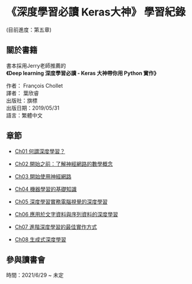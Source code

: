 # 《深度學習必讀 Keras大神》 學習紀錄
(目前進度：第五章)
## 關於書籍
書本採用Jerry老師推薦的  
**《Deep learning 深度學習必讀 - Keras 大神帶你用 Python 實作》**

作者： François Chollet  
譯者： 葉欣睿  
出版社：旗標  
出版日期：2019/05/31  
語言：繁體中文  
## 章節


* [Ch01 何謂深度學習？](https://colab.research.google.com/github/hank199599/deep_learning_keras_log/blob/main/Chapter1.ipynb)

* [Ch02 開始之前：了解神經網路的數學概念](https://colab.research.google.com/github/hank199599/deep_learning_keras_log/blob/main/Chapter2.ipynb)

* [Ch03 開始使用神經網路](https://colab.research.google.com/github/hank199599/deep_learning_keras_log/blob/main/Chapter3.ipynb)

* [Ch04 機器學習的基礎知識](https://colab.research.google.com/github/hank199599/deep_learning_keras_log/blob/main/Chapter4.ipynb)

* [Ch05 深度學習實務電腦視覺的深度學習](https://colab.research.google.com/github/hank199599/deep_learning_keras_log/blob/main/Chapter5.ipynb)

* [Ch06 應用於文字資料與序列資料的深度學習 ](https://colab.research.google.com/github/hank199599/deep_learning_keras_log/blob/main/Chapter6.ipynb)

* [Ch07 進階深度學習的最佳實作方式](https://colab.research.google.com/github/hank199599/deep_learning_keras_log/blob/main/Chapter7.ipynb)

* [Ch08 生成式深度學習](https://colab.research.google.com/github/hank199599/deep_learning_keras_log/blob/main/Chapter8.ipynb)


## 參與讀書會

時間：2021/6/29 ~  未定
